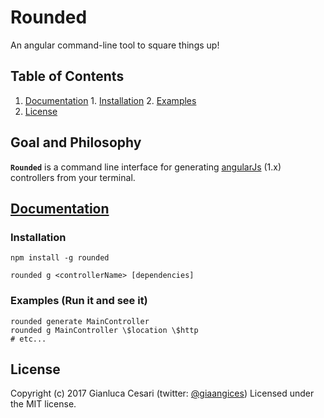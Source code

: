 Rounded
===========

An angular command-line tool to square things up!

## Table of Contents

  1. [Documentation](#documentation)
    1. [Installation](#installation)
    2. [Examples](#examples)
  2. [License](#license)


## Goal and Philosophy

**`Rounded`** is a command line interface for generating [angularJs](https://angularjs.org/) (1.x) controllers from your terminal.

## [Documentation](#documentation)
<a name="documentation"></a>

### Installation
<a name="installation"></a>

``` shell
npm install -g rounded
```

```shell
rounded g <controllerName> [dependencies]
```

<a name="examples"></a>
### Examples (Run it and see it)
``` shell
rounded generate MainController
rounded g MainController \$location \$http
# etc...
```

## License
<a name="license"></a>

Copyright (c) 2017 Gianluca Cesari (twitter: [@giaangices](https://twitter.com/giaangices))
Licensed under the MIT license.
